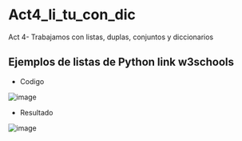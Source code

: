 # Act4_li_tu_con_dic
Act 4- Trabajamos con listas, duplas, conjuntos y  diccionarios
## Ejemplos de listas de Python link w3schools
- Codigo

![image](https://github.com/user-attachments/assets/620b8ebf-c404-4829-ab59-58e0f2cd9baa)
- Resultado
  
![image](https://github.com/user-attachments/assets/73d94ea7-d20f-432e-92b1-37d2656667ab)
